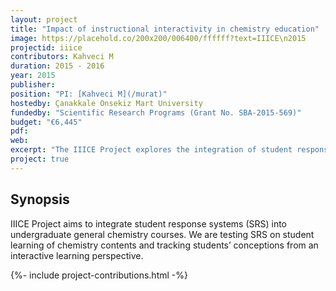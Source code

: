 ```yaml
---
layout: project
title: "Impact of instructional interactivity in chemistry education"
image: https://placehold.co/200x200/006400/ffffff?text=IIICE\n2015
projectid: iiice
contributors: Kahveci M
duration: 2015 - 2016
year: 2015
publisher:
position: "PI: [Kahveci M](/murat)"
hostedby: Çanakkale Onsekiz Mart University
fundedby: "Scientific Research Programs (Grant No. SBA-2015-569)"
budget: "€6,445"
pdf:
web:
excerpt: "The IIICE Project explores the integration of student response systems (SRS) in undergraduate general chemistry courses to enhance learning and engagement."
project: true
---
```


## Synopsis

IIICE Project aims to integrate student response systems (SRS) into undergraduate general chemistry courses. We are testing SRS on student learning of chemistry contents and tracking students’ conceptions from an interactive learning perspective.

{%- include project-contributions.html -%}
